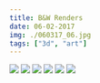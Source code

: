 ```yaml
---
title: B&W Renders
date: 06-02-2017
img: ./060317_06.jpg
tags: ["3d", "art"]
---
```


![](./060217_2.png)
![](./060217_23.png)
![](./060317_06.jpg)
![](./060317_wp.jpg)
![](./060317_wp3.jpg)
![](./060517_3.jpg)
